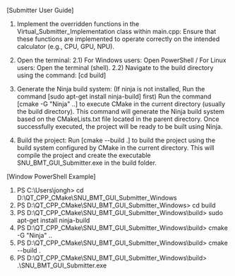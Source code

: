 
[Submitter User Guide]
1. Implement the overridden functions in the Virtual_Submitter_Implementation class within main.cpp:
Ensure that these functions are implemented to operate correctly on the intended calculator (e.g., CPU, GPU, NPU).

2. Open the terminal:
  2.1) For Windows users: Open PowerShell / For Linux users: Open the terminal (shell).
  2.2) Navigate to the build directory using the command: [cd build]

3. Generate the Ninja build system: (If ninja is not installed, Run the command [sudo apt-get install ninja-build] first)
Run the command [cmake -G "Ninja" ..] to execute CMake in the current directory (usually the build directory). This command will generate the Ninja build system based on the CMakeLists.txt file located in the parent directory. Once successfully executed, the project will be ready to be built using Ninja.

4. Build the project:
Run [cmake --build .] to build the project using the build system configured by CMake in the current directory. This will compile the project and create the executable SNU_BMT_GUI_Submitter.exe in the build folder.

[Window PowerShell Example]
1. PS C:\Users\jongh> cd D:\QT_CPP_CMake\SNU_BMT_GUI_Submitter_Windows
2. PS D:\QT_CPP_CMake\SNU_BMT_GUI_Submitter_Windows> cd build
3. PS D:\QT_CPP_CMake\SNU_BMT_GUI_Submitter_Windows\build> sudo apt-get install ninja-build
4. PS D:\QT_CPP_CMake\SNU_BMT_GUI_Submitter_Windows\build> cmake -G "Ninja" ..
5. PS D:\QT_CPP_CMake\SNU_BMT_GUI_Submitter_Windows\build> cmake --build .
6. PS D:\QT_CPP_CMake\SNU_BMT_GUI_Submitter_Windows\build> .\SNU_BMT_GUI_Submitter.exe
